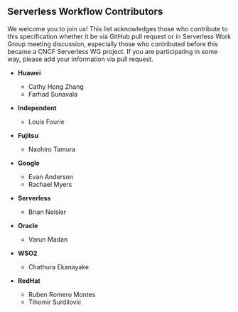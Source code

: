 ## Serverless Workflow Contributors

We welcome you to join us! This list acknowledges those who contribute to
this specification whether it be via GitHub pull request or in Serverless
Work Group meeting discussion, especially those who contributed before
this became a CNCF Serverless WG project. If you are participating in
some way, please add your information via pull request.

* **Huawei**
  * Cathy Hong Zhang
  * Farhad Sunavala
  
* **Independent**
    * Louis Fourie
	
* **Fujitsu**
  * Naohiro Tamura
  
* **Google**
  * Evan Anderson
  * Rachael Myers
  
* **Serverless**
  * Brian Neisler

* **Oracle**
  * Varun Madan
  
* **WSO2**
  * Chathura Ekanayake
  
* **RedHat**
    * Ruben Romero Montes
    * Tihomir Surdilovic
    